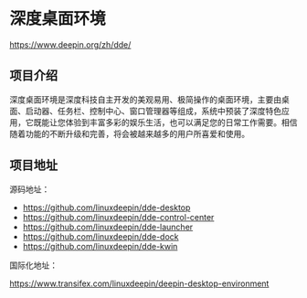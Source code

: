 # 深度桌面环境

https://www.deepin.org/zh/dde/

## 项目介绍

深度桌面环境是深度科技自主开发的美观易用、极简操作的桌面环境，主要由桌面、启动器、任务栏、控制中心、窗口管理器等组成，系统中预装了深度特色应用，它既能让您体验到丰富多彩的娱乐生活，也可以满足您的日常工作需要。相信随着功能的不断升级和完善，将会被越来越多的用户所喜爱和使用。

## 项目地址

源码地址：

- https://github.com/linuxdeepin/dde-desktop
- https://github.com/linuxdeepin/dde-control-center
- https://github.com/linuxdeepin/dde-launcher
- https://github.com/linuxdeepin/dde-dock
- https://github.com/linuxdeepin/dde-kwin

国际化地址：

https://www.transifex.com/linuxdeepin/deepin-desktop-environment


